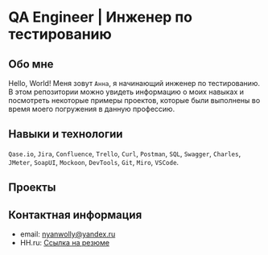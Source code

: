 # QA Engineer | Инженер по тестированию

## Обо мне
Hello, World! Меня зовут ``Анна``, я начинающий инженер по тестированию.
В этом репозитории можно увидеть информацию о моих навыках и посмотреть некоторые примеры проектов, которые были выполнены во время моего погружения в данную профессию.

## Навыки и технологии
``Qase.io``, ``Jira``, ``Confluence``, ``Trello``, ``Curl``, ``Postman``, ``SQL``, ``Swagger``, ``Charles``, ``JMeter``, ``SoapUI``, ``Mockoon``, ``DevTools``, ``Git``, ``Miro``, ``VSCode``.

## Проекты


## Контактная информация
- email: nyanwolly@yandex.ru
- HH.ru: [Ссылка на резюме](https://hh.ru/resume/13fc700eff0715936a0039ed1f34644759636d?from=share_ios)

